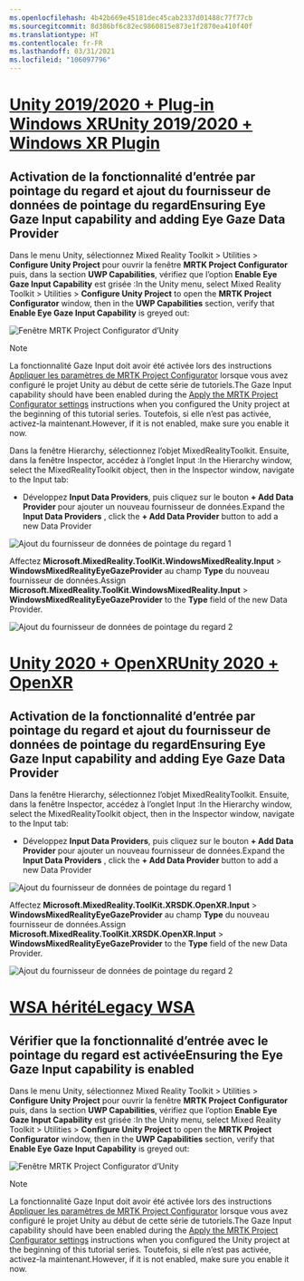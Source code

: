 ```yaml
---
ms.openlocfilehash: 4b42b669e45181dec45cab2337d01488c77f77cb
ms.sourcegitcommit: 8d386bf6c82ec9860815e873e1f2870ea410f40f
ms.translationtype: HT
ms.contentlocale: fr-FR
ms.lasthandoff: 03/31/2021
ms.locfileid: "106097796"
---
```

# <a name="unity-20192020--windows-xr-plugin"></a>[<span data-ttu-id="8dae6-101">Unity 2019/2020 + Plug-in Windows XR</span><span class="sxs-lookup"><span data-stu-id="8dae6-101">Unity 2019/2020 + Windows XR Plugin</span></span>](#tab/winxr)

## <a name="ensuring-eye-gaze-input-capability-and-adding-eye-gaze-data-provider"></a><span data-ttu-id="8dae6-102">Activation de la fonctionnalité d’entrée par pointage du regard et ajout du fournisseur de données de pointage du regard</span><span class="sxs-lookup"><span data-stu-id="8dae6-102">Ensuring Eye Gaze Input capability and adding Eye Gaze Data Provider</span></span>

<span data-ttu-id="8dae6-103">Dans le menu Unity, sélectionnez Mixed Reality Toolkit > Utilities > **Configure Unity Project** pour ouvrir la fenêtre **MRTK Project Configurator** puis, dans la section **UWP Capabilities**, vérifiez que l’option **Enable Eye Gaze Input Capability** est grisée :</span><span class="sxs-lookup"><span data-stu-id="8dae6-103">In the Unity menu, select Mixed Reality Toolkit > Utilities > **Configure Unity Project** to open the **MRTK Project Configurator** window, then in the **UWP Capabilities** section, verify that **Enable Eye Gaze Input Capability** is greyed out:</span></span>

![Fenêtre MRTK Project Configurator d’Unity](../images/mr-learning-base/base-08-section1-step1-1.png)

> [!NOTE]
> <span data-ttu-id="8dae6-105">La fonctionnalité Gaze Input doit avoir été activée lors des instructions [Appliquer les paramètres de MRTK Project Configurator](../mr-learning-base-02.md#configuring-the-unity-project) lorsque vous avez configuré le projet Unity au début de cette série de tutoriels.</span><span class="sxs-lookup"><span data-stu-id="8dae6-105">The Gaze Input capability should have been enabled during the [Apply the MRTK Project Configurator settings](../mr-learning-base-02.md#configuring-the-unity-project) instructions when you configured the Unity project at the beginning of this tutorial series.</span></span> <span data-ttu-id="8dae6-106">Toutefois, si elle n’est pas activée, activez-la maintenant.</span><span class="sxs-lookup"><span data-stu-id="8dae6-106">However, if it is not enabled, make sure you enable it now.</span></span>

<span data-ttu-id="8dae6-107">Dans la fenêtre Hierarchy, sélectionnez l’objet MixedRealityToolkit. Ensuite, dans la fenêtre Inspector, accédez à l’onglet Input :</span><span class="sxs-lookup"><span data-stu-id="8dae6-107">In the Hierarchy window, select the MixedRealityToolkit object, then in the Inspector window, navigate to the Input tab:</span></span>

* <span data-ttu-id="8dae6-108">Développez **Input Data Providers**, puis cliquez sur le bouton **+ Add Data Provider** pour ajouter un nouveau fournisseur de données.</span><span class="sxs-lookup"><span data-stu-id="8dae6-108">Expand the **Input Data Providers** , click the **+ Add Data Provider** button to add a new Data Provider</span></span>

![Ajout du fournisseur de données de pointage du regard 1](../images/mr-learning-base/base-08-section1-step1-2.png)

<span data-ttu-id="8dae6-110">Affectez **Microsoft.MixedReality.ToolKit.WindowsMixedReality.Input** > **WindowsMixedRealityEyeGazeProvider** au champ **Type** du nouveau fournisseur de données.</span><span class="sxs-lookup"><span data-stu-id="8dae6-110">Assign **Microsoft.MixedReality.ToolKit.WindowsMixedReality.Input** > **WindowsMixedRealityEyeGazeProvider** to the **Type** field of the new Data Provider.</span></span>

![Ajout du fournisseur de données de pointage du regard 2](../images/mr-learning-base/base-08-section1-step1-3.png)

# <a name="unity-2020--openxr"></a>[<span data-ttu-id="8dae6-112">Unity 2020 + OpenXR</span><span class="sxs-lookup"><span data-stu-id="8dae6-112">Unity 2020 + OpenXR</span></span>](#tab/openxr)

## <a name="ensuring-eye-gaze-input-capability-and-adding-eye-gaze-data-provider"></a><span data-ttu-id="8dae6-113">Activation de la fonctionnalité d’entrée par pointage du regard et ajout du fournisseur de données de pointage du regard</span><span class="sxs-lookup"><span data-stu-id="8dae6-113">Ensuring Eye Gaze Input capability and adding Eye Gaze Data Provider</span></span>

<span data-ttu-id="8dae6-114">Dans la fenêtre Hierarchy, sélectionnez l’objet MixedRealityToolkit. Ensuite, dans la fenêtre Inspector, accédez à l’onglet Input :</span><span class="sxs-lookup"><span data-stu-id="8dae6-114">In the Hierarchy window, select the MixedRealityToolkit object, then in the Inspector window, navigate to the Input tab:</span></span>

* <span data-ttu-id="8dae6-115">Développez **Input Data Providers**, puis cliquez sur le bouton **+ Add Data Provider** pour ajouter un nouveau fournisseur de données.</span><span class="sxs-lookup"><span data-stu-id="8dae6-115">Expand the **Input Data Providers** , click the **+ Add Data Provider** button to add a new Data Provider</span></span>

![Ajout du fournisseur de données de pointage du regard 1](../images/mr-learning-base/base-08-section1-step1-2openxr.png)

<span data-ttu-id="8dae6-117">Affectez **Microsoft.MixedReality.ToolKit.XRSDK.OpenXR.Input** > **WindowsMixedRealityEyeGazeProvider** au champ **Type** du nouveau fournisseur de données.</span><span class="sxs-lookup"><span data-stu-id="8dae6-117">Assign **Microsoft.MixedReality.ToolKit.XRSDK.OpenXR.Input** > **WindowsMixedRealityEyeGazeProvider** to the **Type** field of the new Data Provider.</span></span>

![Ajout du fournisseur de données de pointage du regard 2](../images/mr-learning-base/base-08-section1-step1-3openxr.png)

# <a name="legacy-wsa"></a>[<span data-ttu-id="8dae6-119">WSA hérité</span><span class="sxs-lookup"><span data-stu-id="8dae6-119">Legacy WSA</span></span>](#tab/wsa)

## <a name="ensuring-the-eye-gaze-input-capability-is-enabled"></a><span data-ttu-id="8dae6-120">Vérifier que la fonctionnalité d’entrée avec le pointage du regard est activée</span><span class="sxs-lookup"><span data-stu-id="8dae6-120">Ensuring the Eye Gaze Input capability is enabled</span></span>

<span data-ttu-id="8dae6-121">Dans le menu Unity, sélectionnez Mixed Reality Toolkit > Utilities > **Configure Unity Project** pour ouvrir la fenêtre **MRTK Project Configurator** puis, dans la section **UWP Capabilities**, vérifiez que l’option **Enable Eye Gaze Input Capability** est grisée :</span><span class="sxs-lookup"><span data-stu-id="8dae6-121">In the Unity menu, select Mixed Reality Toolkit > Utilities > **Configure Unity Project** to open the **MRTK Project Configurator** window, then in the **UWP Capabilities** section, verify that **Enable Eye Gaze Input Capability** is greyed out:</span></span>

![Fenêtre MRTK Project Configurator d’Unity](../images/mr-learning-base/base-08-section1-step1-1.png)

> [!NOTE]
> <span data-ttu-id="8dae6-123">La fonctionnalité Gaze Input doit avoir été activée lors des instructions [Appliquer les paramètres de MRTK Project Configurator](../mr-learning-base-02.md#creating-the-scene-and-configuring-mrtk) lorsque vous avez configuré le projet Unity au début de cette série de tutoriels.</span><span class="sxs-lookup"><span data-stu-id="8dae6-123">The Gaze Input capability should have been enabled during the [Apply the MRTK Project Configurator settings](../mr-learning-base-02.md#creating-the-scene-and-configuring-mrtk) instructions when you configured the Unity project at the beginning of this tutorial series.</span></span> <span data-ttu-id="8dae6-124">Toutefois, si elle n’est pas activée, activez-la maintenant.</span><span class="sxs-lookup"><span data-stu-id="8dae6-124">However, if it is not enabled, make sure you enable it now.</span></span>
